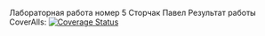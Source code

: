 Лабораторная работа номер 5 Сторчак Павел
Результат работы CoverAlls: [![Coverage Status](https://coveralls.io/repos/github/Pashkevichhh/lab05/badge.svg?branch=main)](https://coveralls.io/github/Pashkevichhh/lab05?branch=main)
